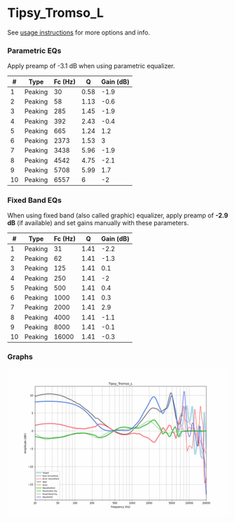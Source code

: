 # Tipsy_Tromso_L
See [usage instructions](https://github.com/jaakkopasanen/AutoEq#usage) for more options and info.

### Parametric EQs
Apply preamp of -3.1 dB when using parametric equalizer.

|   # | Type    |   Fc (Hz) |    Q |   Gain (dB) |
|-----|---------|-----------|------|-------------|
|   1 | Peaking |        30 | 0.58 |        -1.9 |
|   2 | Peaking |        58 | 1.13 |        -0.6 |
|   3 | Peaking |       285 | 1.45 |        -1.9 |
|   4 | Peaking |       392 | 2.43 |        -0.4 |
|   5 | Peaking |       665 | 1.24 |         1.2 |
|   6 | Peaking |      2373 | 1.53 |         3   |
|   7 | Peaking |      3438 | 5.96 |        -1.9 |
|   8 | Peaking |      4542 | 4.75 |        -2.1 |
|   9 | Peaking |      5708 | 5.99 |         1.7 |
|  10 | Peaking |      6557 | 6    |        -2   |

### Fixed Band EQs
When using fixed band (also called graphic) equalizer, apply preamp of **-2.9 dB** (if available) and set gains manually with these parameters.

|   # | Type    |   Fc (Hz) |    Q |   Gain (dB) |
|-----|---------|-----------|------|-------------|
|   1 | Peaking |        31 | 1.41 |        -2.2 |
|   2 | Peaking |        62 | 1.41 |        -1.3 |
|   3 | Peaking |       125 | 1.41 |         0.1 |
|   4 | Peaking |       250 | 1.41 |        -2   |
|   5 | Peaking |       500 | 1.41 |         0.4 |
|   6 | Peaking |      1000 | 1.41 |         0.3 |
|   7 | Peaking |      2000 | 1.41 |         2.9 |
|   8 | Peaking |      4000 | 1.41 |        -1.1 |
|   9 | Peaking |      8000 | 1.41 |        -0.1 |
|  10 | Peaking |     16000 | 1.41 |        -0.3 |

### Graphs
![](./Tipsy_Tromso_L.png)
